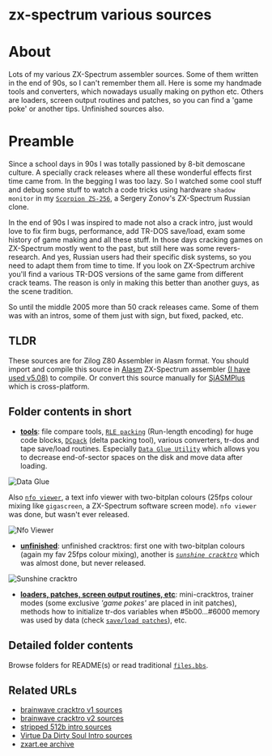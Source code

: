 # zx-spectrum various sources

# About

Lots of my various ZX-Spectrum assembler sources. Some of them written in the end of 90s, so I can't remember them all.
Here is some my handmade tools and converters, which nowadays usually making on python etc. Others are loaders, screen
output routines and patches, so you can find a 'game poke' or another tips. Unfinished sources also.

# Preamble

Since a school days in 90s I was totally passioned by 8-bit demoscane culture. A specially crack releases where all
these wonderful effects first time came from. In the begging I was too lazy. So I watched some cool stuff and debug
some stuff to watch a code tricks using hardware `shadow monitor` in my 
[`Scorpion ZS-256`](https://en.wikipedia.org/wiki/Scorpion_ZS-256), a Sergery Zonov's ZX-Spectrum Russian clone.

In the end of 90s I was inspired to made not also a crack intro, just would love to fix firm bugs, performance, add
TR-DOS save/load, exam some history of game making and all these stuff. In those days cracking games on ZX-Spectrum
mostly went to the past, but still here was some revers-research. And yes, Russian users had their specific disk
systems, so you need to adapt them from time to time. If you look on ZX-Spectrum archive you'll find a various TR-DOS
versions of the same game from different crack teams. The reason is only in making this better than another guys, as the
scene tradition.

So until the middle 2005 more than 50 crack releases came. Some of them was with an intros, some of them just with sign,
but fixed, packed, etc.

## TLDR

These sources are for Zilog Z80 Assembler in Alasm format. You should import and compile this source in
[Alasm](https://zxart.ee/rus/soft/tool/music/pro-tracker-alasm/qid:365628/) ZX-Spectrum assembler
[(I have used v5.08)](https://speccy.info/ALASM) to compile. Or convert this source manually for 
[SjASMPlus](http://speccy.info/SjASMPlus) which is cross-platform.

## Folder contents in short

- [**tools**](tools): file compare tools, 
[`RLE packing`](https://github.com/alexanderbazhenoff/zx-spectrum-various/blob/main/tools/rle_pack.asm)
(Run-length encoding) for huge code blocks, [`DCpack`](tools/dcpack) (delta packing tool), various converters, tr-dos
and tape save/load routines. Especially
[`Data Glue Utility`](https://zxart.ee/rus/soft/tool/io-handling/diskovye-utility/data-glue-utility/qid:366462/) which 
allows you to decrease end-of-sector spaces on the disk and move data after loading. 

![Data Glue](https://zxart.ee/zxscreen/type:standard/id:392818/zoom:1/filename:image.png)

Also [`nfo viewer`](https://zxart.ee/rus/soft/demoscene/nfo-viewer/), a text info viewer with two-bitplan colours (25fps
colour mixing like `gigascreen`, a ZX-Spectrum software screen mode). `nfo viewer` was done, but wasn't ever released.

![Nfo Viewer](https://zxart.ee/image/type:prodImage/id:273669/filename:nfoview.png)

- [**unfinished**](unfinished): unfinished cracktros: first one with two-bitplan colours (again my fav 25fps colour
mixing), another is [*`sunshine cracktro`*](unfinished/sunshine_cracktro) which was almost done, but never released.

![Sunshine cracktro](https://zxart.ee/zxscreen/border:7/mode:mix/pal:srgb/type:gigascreen/zoom:1/id:195010/)

- [**loaders, patches, screen output routines, etc**](loaders_patches_etc): mini-cracktros, trainer modes (some
exclusive *'game pokes'* are placed in init patches), methods how to initialize tr-dos variables when #5b00...#6000
memory was used by data (check [`save/load patches`](loaders_patches_etc)), etc.

## Detailed folder contents

Browse folders for README(s) or read traditional [`files.bbs`](files.bbs).

## Related URLs

- [brainwave cracktro v1 sources](https://github.com/alexanderbazhenoff/brainwave-cracktro-v1)
- [brainwave cracktro v2 sources](https://github.com/alexanderbazhenoff/brainwave-cracktro-v2)
- [stripped 512b intro sources](https://github.com/alexanderbazhenoff/stripped-512-bytes-inro)
- [Virtue Da Dirty Soul Intro sources](https://github.com/alexanderbazhenoff/virtue-da-dirty-soul-intro)
- [zxart.ee archive](https://zxart.ee/rus/avtory/a/alx/)
